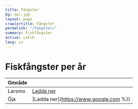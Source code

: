 ```yaml
---
title: Fångster
bg: owl.jpg
layout: page
crawlertitle: Fångster
permalink: "/fangster/"
summary: Fiskfångster
active: catch
lang: sv
---
```


# Fiskfångster per år

| Område  |  |
| ------------- | ------------- |
| Larsmo  | [Ladda ner](https://www.google.com)  |
| Öja  | [Ladda ner](https://www.google.com %})  |
